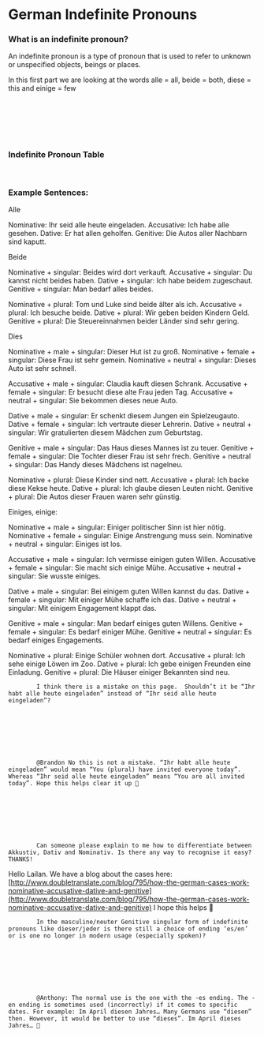 # German Indefinite Pronouns

[](http://www.jabbalab.com/blog/wp-content/uploads/2011/06/Indefinite-Pronouns-Part-1.jpg)

### What is an indefinite pronoun?

An indefinite pronoun is a type of pronoun that is used to refer to unknown or unspecified objects, beings or places.

In this first part we are looking at the words alle = all, beide = both, diese = this and einige = few

 

 

 

### Indefinite Pronoun Table

 

### Example Sentences:

Alle

Nominative: Ihr seid alle heute eingeladen.
Accusative: Ich habe alle gesehen.
Dative: Er hat allen geholfen.
Genitive: Die Autos aller Nachbarn sind kaputt.

Beide

Nominative + singular: Beides wird dort verkauft.
Accusative + singular: Du kannst nicht beides haben.
Dative + singular: Ich habe beidem zugeschaut.
Genitive + singular: Man bedarf alles beides.

Nominative + plural: Tom und Luke sind beide älter als ich.
Accusative + plural: Ich besuche beide.
Dative + plural: Wir geben beiden Kindern Geld.
Genitive + plural: Die Steuereinnahmen beider Länder sind sehr gering.

Dies

Nominative + male + singular: Dieser Hut ist zu groß.
Nominative + female + singular: Diese Frau ist sehr gemein.
Nominative + neutral + singular: Dieses Auto ist sehr schnell.

Accusative + male + singular: Claudia kauft diesen Schrank.
Accusative + female + singular: Er besucht diese alte Frau jeden Tag.
Accusative + neutral + singular: Sie bekommen dieses neue Auto.

Dative + male + singular: Er schenkt diesem Jungen ein Spielzeugauto.
Dative + female + singular: Ich vertraute dieser Lehrerin.
Dative + neutral + singular: Wir gratulierten diesem Mädchen zum Geburtstag.

Genitive + male + singular: Das Haus dieses Mannes ist zu teuer.
Genitive + female + singular: Die Tochter dieser Frau ist sehr frech.
Genitive + neutral + singular: Das Handy dieses Mädchens ist nagelneu.

Nominative + plural: Diese Kinder sind nett.
Accusative + plural: Ich backe diese Kekse heute.
Dative + plural: Ich glaube diesen Leuten nicht.
Genitive + plural: Die Autos dieser Frauen waren sehr günstig.

Einiges, einige:

Nominative + male + singular: Einiger politischer Sinn ist hier nötig.
Nominative + female + singular: Einige Anstrengung muss sein.
Nominative + neutral + singular: Einiges ist los.

Accusative + male + singular: Ich vermisse einigen guten Willen.
Accusative + female + singular: Sie macht sich einige Mühe.
Accusative + neutral + singular: Sie wusste einiges.

Dative + male + singular: Bei einigem guten Willen kannst du das.
Dative + female + singular: Mit einiger Mühe schaffe ich das.
Dative + neutral + singular: Mit einigem Engagement klappt das.

Genitive + male + singular: Man bedarf einiges guten Willens.
Genitive + female + singular: Es bedarf einiger Mühe.
Genitive + neutral + singular: Es bedarf einiges Engagements.

Nominative + plural: Einige Schüler wohnen dort.
Accusative + plural: Ich sehe einige Löwen im Zoo.
Dative + plural: Ich gebe einigen Freunden eine Einladung.
Genitive + plural: Die Häuser einiger Bekannten sind neu.

                    


        
        
            I think there is a mistake on this page.  Shouldn’t it be “Ihr habt alle heute eingeladen” instead of “Ihr seid alle heute eingeladen”?

        

    


        
        
            @Brandon No this is not a mistake. “Ihr habt alle heute eingeladen” would mean “You (plural) have invited everyone today”. Whereas “Ihr seid alle heute eingeladen” means “You are all invited today”. Hope this helps clear it up 🙂

        

    


        
        
            Can someone please explain to me how to differentiate between Akkustiv, Dativ and Nominativ. Is there any way to recognise it easy? THANKS!

        

    


Hello Lailan. We have a blog about the cases here: [http://www.doubletranslate.com/blog/795/how-the-german-cases-work-nominative-accusative-dative-and-genitive](http://www.doubletranslate.com/blog/795/how-the-german-cases-work-nominative-accusative-dative-and-genitive)
I hope this helps 🙂



        
        
            In the masculine/neuter Genitive singular form of indefinite pronouns like dieser/jeder is there still a choice of ending ‘es/en’ or is one no longer in modern usage (especially spoken)?

        

    


        
        
            @Anthony: The normal use is the one with the -es ending. The -en ending is sometimes used (incorrectly) if it comes to specific dates. For example: Im April diesen Jahres… Many Germans use “diesen” then. However, it would be better to use “dieses”. Im April dieses Jahres… 🙂

        

    
